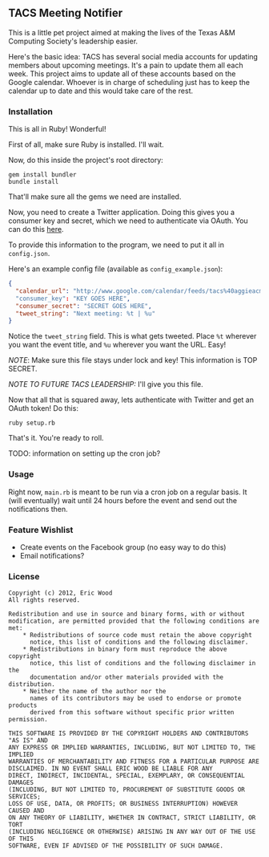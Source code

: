 ## TACS Meeting Notifier

This is a little pet project aimed at making the lives of the Texas A&M Computing Society's leadership easier.

Here's the basic idea: TACS has several social media accounts for updating members about upcoming meetings. It's a pain to update them all each week. This project aims to update all of these accounts based on the Google calendar. Whoever is in charge of scheduling just has to keep the calendar up to date and this would take care of the rest. 

### Installation

This is all in Ruby! Wonderful!

First of all, make sure Ruby is installed. I'll wait.

Now, do this inside the project's root directory:

```
gem install bundler
bundle install
```

That'll make sure all the gems we need are installed.

Now, you need to create a Twitter application. Doing this gives you a consumer key and secret, which we need to authenticate via OAuth. You can do this [here](https://dev.twitter.com/apps/new).

To provide this information to the program, we need to put it all in ```config.json```.

Here's an example config file (available as ```config_example.json```):

```json
{
  "calendar_url": "http://www.google.com/calendar/feeds/tacs%40aggieacm.org/public/full"
  "consumer_key": "KEY GOES HERE",
  "consumer_secret": "SECRET GOES HERE",
  "tweet_string": "Next meeting: %t | %u"
}
```

Notice the ```tweet_string``` field. This is what gets tweeted. Place ```%t``` wherever you want the event title, and ```%u``` wherever you want the URL. Easy!

*NOTE*: Make sure this file stays under lock and key! This information is TOP SECRET.

*NOTE TO FUTURE TACS LEADERSHIP:* I'll give you this file.

Now that all that is squared away, lets authenticate with Twitter and get an OAuth token! Do this:

```ruby setup.rb```

That's it. You're ready to roll.

TODO: information on setting up the cron job?

### Usage

Right now, ```main.rb``` is meant to be run via a cron job on a regular basis. It (will eventually) wait until 24 hours before the event and send out the notifications then.

### Feature Wishlist
* Create events on the Facebook group (no easy way to do this)
* Email notifications?

### License

```
Copyright (c) 2012, Eric Wood
All rights reserved.

Redistribution and use in source and binary forms, with or without
modification, are permitted provided that the following conditions are met:
    * Redistributions of source code must retain the above copyright
      notice, this list of conditions and the following disclaimer.
    * Redistributions in binary form must reproduce the above copyright
      notice, this list of conditions and the following disclaimer in the
      documentation and/or other materials provided with the distribution.
    * Neither the name of the author nor the
      names of its contributors may be used to endorse or promote products
      derived from this software without specific prior written permission.

THIS SOFTWARE IS PROVIDED BY THE COPYRIGHT HOLDERS AND CONTRIBUTORS "AS IS" AND
ANY EXPRESS OR IMPLIED WARRANTIES, INCLUDING, BUT NOT LIMITED TO, THE IMPLIED
WARRANTIES OF MERCHANTABILITY AND FITNESS FOR A PARTICULAR PURPOSE ARE
DISCLAIMED. IN NO EVENT SHALL ERIC WOOD BE LIABLE FOR ANY
DIRECT, INDIRECT, INCIDENTAL, SPECIAL, EXEMPLARY, OR CONSEQUENTIAL DAMAGES
(INCLUDING, BUT NOT LIMITED TO, PROCUREMENT OF SUBSTITUTE GOODS OR SERVICES;
LOSS OF USE, DATA, OR PROFITS; OR BUSINESS INTERRUPTION) HOWEVER CAUSED AND
ON ANY THEORY OF LIABILITY, WHETHER IN CONTRACT, STRICT LIABILITY, OR TORT
(INCLUDING NEGLIGENCE OR OTHERWISE) ARISING IN ANY WAY OUT OF THE USE OF THIS
SOFTWARE, EVEN IF ADVISED OF THE POSSIBILITY OF SUCH DAMAGE.
```

